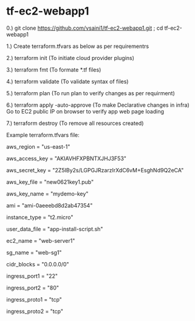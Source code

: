 # tf-ec2-webapp1

0.) git clone https://github.com/vsaini1/tf-ec2-webapp1.git ; cd tf-ec2-webapp1

1.) Create terraform.tfvars as below as per requirementrs

2.) terraform init (To initiate cloud provider plugins)

3.) terraform fmt  (To formate *.tf files)

4.) terraform validate (To validate syntax of files)

5.) terraform plan (To run plan to verify changes as per requirment)

6.) terraform apply -auto-approve (To make Declarative changes in infra)  
Go to EC2 public IP on browser to verify app web page loading

7.) terraform destroy (To remove all resources created)

Example terraform.tfvars file:

aws_region     = "us-east-1"

aws_access_key = "AKIAVHFXPBNTXJHJ3F53"

aws_secret_key = "2Z5IBy2s/LGPGJRzarzIrXdC6vM+EsghNd9Q2eCA"

aws_key_file   = "new0621key1.pub"

aws_key_name   = "mydemo-key"

ami            = "ami-0aeeebd8d2ab47354"

instance_type  = "t2.micro"

user_data_file = "app-install-script.sh"

ec2_name       = "web-server1"

sg_name        = "web-sg1"

cidr_blocks    = "0.0.0.0/0"

ingress_port1  = "22"

ingress_port2  = "80"

ingress_proto1 = "tcp"

ingress_proto2 = "tcp"
